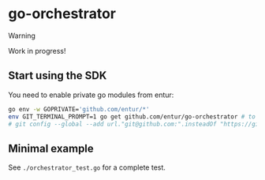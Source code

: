 # go-orchestrator

> [!WARNING]  
> Work in progress!

## Start using the SDK

You need to enable private go modules from entur:

```sh
go env -w GOPRIVATE='github.com/entur/*'
env GIT_TERMINAL_PROMPT=1 go get github.com/entur/go-orchestrator # to fix if you default to https
# git config --global --add url."git@github.com:".insteadOf "https://github.com/" # if you want ssh default always
```

## Minimal example

See `./orchestrator_test.go` for a complete test.
